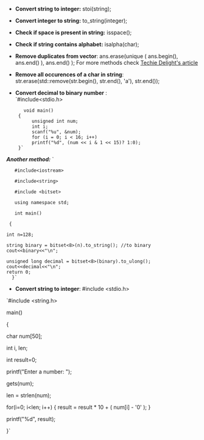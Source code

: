 - **Convert string to integer:** stoi(string);
- **Convert integer to string:** to_string(integer);
- **Check if space is present in string:** isspace();
- **Check if string contains alphabet:** isalpha(char);
- **Remove duplicates from vector**: ans.erase(unique ( ans.begin(), ans.end() ), ans.end() ); For more methods check [Techie Delight's article](https://www.techiedelight.com/remove-duplicates-vector-cpp/)
-  **Remove all occurences of a char in string**: str.erase(std::remove(str.begin(), str.end(), 'a'), str.end());
- **Convert decimal to binary number** :      
       `#include<stdio.h>
       
         void main()
       {
            unsigned int num;
            int i;
            scanf("%u", &num);
            for (i = 0; i < 16; i++)
            printf("%d", (num << i & 1 << 15)? 1:0);
       }`
       
 ***Another method:*** 
 `    
 
       #include<iostream>
 
       #include<string>
  
       #include <bitset>
  
       using namespace std;
  
       int main()
   
     {
     
    int n=128;
    
    string binary = bitset<8>(n).to_string(); //to binary
    cout<<binary<<"\n";

    unsigned long decimal = bitset<8>(binary).to_ulong();
    cout<<decimal<<"\n";
    return 0;
      }`
     
  - **Convert string to integer**: #include <stdio.h>

`#include <string.h>

  main()

  {

   char num[50];

   int  i, len;

   int result=0;

   printf("Enter a number: ");

   gets(num);

   len = strlen(num);

   for(i=0; i<len; i++)
   {
   result = result * 10 + ( num[i] - '0' );
   }

printf("%d", result);

}`     
